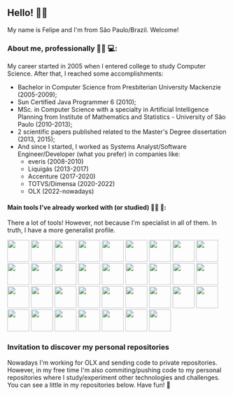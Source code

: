 ## Hello! 🤝🏽
My name is Felipe and I'm from São Paulo/Brazil. Welcome!

### About me, professionally 🧔🏽 💻:

My career started in 2005 when I entered college to study Computer Science. After that, I reached some accomplishments:
- Bachelor in Computer Science from Presbiterian University Mackenzie (2005-2009);
- Sun Certified Java Programmer 6 (2010);
- MSc. in Computer Science with a specialty in Artificial Intelligence Planning from Institute of Mathematics and Statistics - University of São Paulo (2010-2013);
- 2 scientific papers published related to the Master's Degree dissertation (2013, 2015);
- And since I started, I worked as Systems Analyst/Software Engineer/Developer (what you prefer) in companies like:
    - everis (2008-2010)
    - Liquigás (2013-2017)
    - Accenture (2017-2020)
    - TOTVS/Dimensa (2020-2022)
    - OLX (2022-nowadays)

#### Main tools I've already worked with (or studied) 🧔🏽 🔨:

There a lot of tools! However, not because I'm specialist in all of them. In truth, I have a more generalist profile.

<div>
    <img src="https://cdn.jsdelivr.net/gh/devicons/devicon@latest/icons/java/java-original-wordmark.svg" height="50"  />
    <img src="https://cdn.jsdelivr.net/gh/devicons/devicon@latest/icons/maven/maven-original-wordmark.svg" height="50" />
    <img src="https://cdn.jsdelivr.net/gh/devicons/devicon@latest/icons/spring/spring-original-wordmark.svg" height="50" />
    <img src="https://cdn.jsdelivr.net/gh/devicons/devicon@latest/icons/tomcat/tomcat-original-wordmark.svg" height="50" />
    <img src="https://cdn.jsdelivr.net/gh/devicons/devicon@latest/icons/eclipse/eclipse-original-wordmark.svg" height="50" />
    <img src="https://cdn.jsdelivr.net/gh/devicons/devicon@latest/icons/intellij/intellij-original.svg" height="50"/>
    <img src="https://cdn.jsdelivr.net/gh/devicons/devicon@latest/icons/hibernate/hibernate-original-wordmark.svg" height="50"/>
    <img src="https://cdn.jsdelivr.net/gh/devicons/devicon@latest/icons/git/git-original-wordmark.svg" height="50" />
    <img src="https://cdn.jsdelivr.net/gh/devicons/devicon@latest/icons/github/github-original-wordmark.svg" height="50" />
    <img src="https://cdn.jsdelivr.net/gh/devicons/devicon@latest/icons/jenkins/jenkins-original.svg" height="50"/>
    <img src="https://cdn.jsdelivr.net/gh/devicons/devicon@latest/icons/c/c-original.svg" height="50" />
    <img src="https://cdn.jsdelivr.net/gh/devicons/devicon@latest/icons/linux/linux-original.svg" height="50" />
    <img src="https://cdn.jsdelivr.net/gh/devicons/devicon@latest/icons/docker/docker-original-wordmark.svg" height="50" />
    <img src="https://cdn.jsdelivr.net/gh/devicons/devicon@latest/icons/html5/html5-original-wordmark.svg" height="50" />
    <img src="https://cdn.jsdelivr.net/gh/devicons/devicon@latest/icons/css3/css3-original-wordmark.svg" height="50" />
    <img src="https://cdn.jsdelivr.net/gh/devicons/devicon@latest/icons/vscode/vscode-original-wordmark.svg" height="50" />
    <img src="https://cdn.jsdelivr.net/gh/devicons/devicon@latest/icons/javascript/javascript-original.svg" height="50" />    
    <img src="https://cdn.jsdelivr.net/gh/devicons/devicon@latest/icons/nodejs/nodejs-original-wordmark.svg" height="50"/>
    <img src="https://cdn.jsdelivr.net/gh/devicons/devicon@latest/icons/react/react-original-wordmark.svg" height="50" />
    <img src="https://cdn.jsdelivr.net/gh/devicons/devicon@latest/icons/grpc/grpc-plain.svg" height="50" />
    <img src="https://cdn.jsdelivr.net/gh/devicons/devicon@latest/icons/swagger/swagger-original-wordmark.svg" height="50" />
    <img src="https://cdn.jsdelivr.net/gh/devicons/devicon@latest/icons/postman/postman-original-wordmark.svg" height="50"/>
    <img src="https://cdn.jsdelivr.net/gh/devicons/devicon@latest/icons/python/python-original-wordmark.svg" height="50" />
    <img src="https://cdn.jsdelivr.net/gh/devicons/devicon@latest/icons/jupyter/jupyter-original-wordmark.svg" height="50" />
    <img src="https://cdn.jsdelivr.net/gh/devicons/devicon@latest/icons/pycharm/pycharm-original-wordmark.svg" height="50"/>
    <img src="https://cdn.jsdelivr.net/gh/devicons/devicon@latest/icons/numpy/numpy-original-wordmark.svg" height="50"/>
    <img src="https://cdn.jsdelivr.net/gh/devicons/devicon@latest/icons/pandas/pandas-original-wordmark.svg" height="50"/>
    <img src="https://cdn.jsdelivr.net/gh/devicons/devicon@latest/icons/scikitlearn/scikitlearn-original.svg" height="50"/> 
    <img src="https://cdn.jsdelivr.net/gh/devicons/devicon@latest/icons/rabbitmq/rabbitmq-original-wordmark.svg" height="50" />
    <img src="https://cdn.jsdelivr.net/gh/devicons/devicon@latest/icons/android/android-original-wordmark.svg" height="50" />
    <img src="https://cdn.jsdelivr.net/gh/devicons/devicon@latest/icons/androidstudio/androidstudio-original-wordmark.svg" height="50" />      
    <img src="https://cdn.jsdelivr.net/gh/devicons/devicon@latest/icons/postgresql/postgresql-original-wordmark.svg" height="50"/>
    <img src="https://cdn.jsdelivr.net/gh/devicons/devicon@latest/icons/oracle/oracle-original.svg" height="50"/>
    <img src="https://cdn.jsdelivr.net/gh/devicons/devicon@latest/icons/unity/unity-original-wordmark.svg" height="50" />                                                    
</div>

### Invitation to discover my personal repositories
<div>
  <p>
    Nowadays I'm working for OLX and sending code to private repositories.
    However, in my free time I'm also commiting/pushing code to my personal repositories where I study/experiment other technologies and challenges.
    You can see a little in my repositories below. Have fun! 🙂
  </p>
</div>
